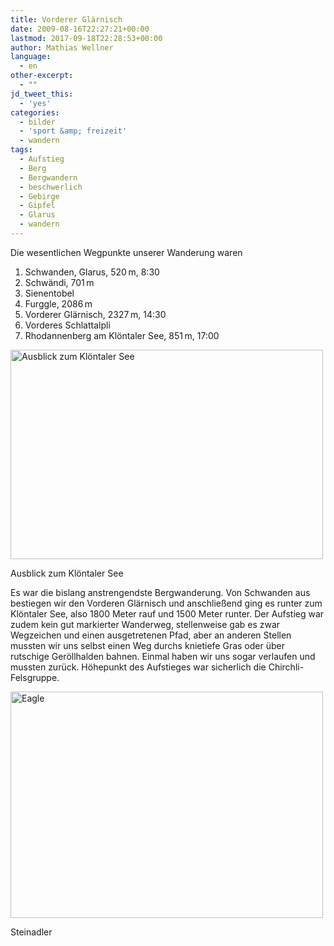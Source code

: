 ```yaml
---
title: Vorderer Glärnisch
date: 2009-08-16T22:27:21+00:00
lastmod: 2017-09-18T22:28:53+00:00
author: Mathias Wellner
language:
  - en
other-excerpt:
  - ""
jd_tweet_this:
  - 'yes'
categories:
  - bilder
  - 'sport &amp; freizeit'
  - wandern
tags:
  - Aufstieg
  - Berg
  - Bergwandern
  - beschwerlich
  - Gebirge
  - Gipfel
  - Glarus
  - wandern
---
```

Die wesentlichen Wegpunkte unserer Wanderung waren

  1. Schwanden, Glarus, 520&thinsp;m, 8:30
  2. Schwändi, 701&thinsp;m
  3. Sienentobel
  4. Furggle, 2086&thinsp;m
  5. Vorderer Glärnisch, 2327&thinsp;m, 14:30
  6. Vorderes Schlattalpli
  7. Rhodannenberg am Klöntaler See, 851&thinsp;m, 17:00

<div style="width: 510px" class="wp-caption aligncenter">
  <a href="http://www.flickr.com/photos/mwellner/3833280966/" title="Ausblick zum Klöntaler See by wellnair, on Flickr"><img src="http://farm4.static.flickr.com/3528/3833280966_814832f53a.jpg" width="500" height="335" alt="Ausblick zum Klöntaler See" /></a>
  
  <p class="wp-caption-text">
    Ausblick zum Klöntaler See<br />
  </p>
</div>

Es war die bislang anstrengendste Bergwanderung. Von Schwanden aus bestiegen wir den Vorderen Glärnisch und anschließend ging es runter zum Klöntaler See, also 1800 Meter rauf und 1500 Meter runter. Der Aufstieg war zudem kein gut markierter Wanderweg, stellenweise gab es zwar Wegzeichen und einen ausgetretenen Pfad, aber an anderen Stellen mussten wir uns selbst einen Weg durchs knietiefe Gras oder über rutschige Geröllhalden bahnen. Einmal haben wir uns sogar verlaufen und mussten zurück. Höhepunkt des Aufstieges war sicherlich die Chirchli-Felsgruppe.

<div style="width: 510px" class="wp-caption aligncenter">
  <a href="http://www.flickr.com/photos/mwellner/3832486879/"><img alt="Eagle" src="http://farm4.static.flickr.com/3582/3832486879_e12c73a5bc.jpg" title="Eagle" width="500" height="362" /></a>
  
  <p class="wp-caption-text">
    Steinadler<br />
  </p>
</div>